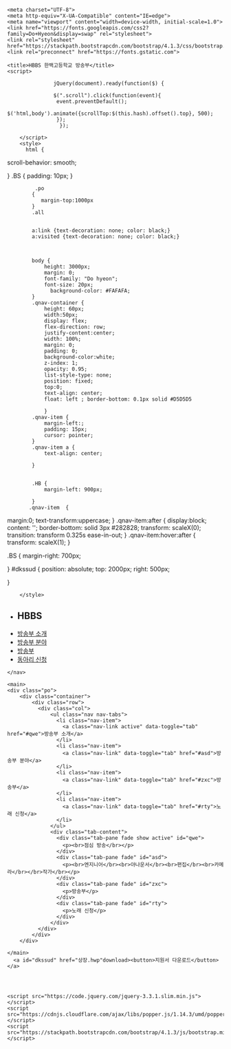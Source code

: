<!DOCTYPE html>
<html lang="en">
<head>

    <meta charset="UTF-8">
    <meta http-equiv="X-UA-Compatible" content="IE=edge">
    <meta name="viewport" content="width=device-width, initial-scale=1.0">
    <link href="https://fonts.googleapis.com/css2?family=Do+Hyeon&display=swap" rel="stylesheet">
    <link rel="stylesheet" href="https://stackpath.bootstrapcdn.com/bootstrap/4.1.3/css/bootstrap.min.css">
    <link rel="preconnect" href="https://fonts.gstatic.com">

    <title>HBBS 한백고등학교 방송부</title>
    <script>

                   jQuery(document).ready(function($) {

                   $(".scroll").click(function(event){
                    event.preventDefault();
                   $('html,body').animate({scrollTop:$(this.hash).offset().top}, 500);
                    });
                     });

</script>



</script>



        </script>
        <style>
          html {
  scroll-behavior: smooth;

}
         .BS {
                padding: 10px;
            }


             .po
            {
               margin-top:1000px
            }
            .all


            a:link {text-decoration: none; color: black;}
            a:visited {text-decoration: none; color: black;}



            body {
                height: 3000px;
                margin: 0;
                font-family: "Do hyeon";
                font-size: 20px;
                  background-color: #FAFAFA;
            }
            .qnav-container {
                height: 60px;
                width:50px;
                display: flex;
                flex-direction: row;
                justify-content:center;
                width: 100%;
                margin: 0;
                padding: 0;
                background-color:white;
                z-index: 1;
                opacity: 0.95;
                list-style-type: none;
                position: fixed;
                top:0;
                text-align: center;
                float: left ; border-bottom: 0.1px solid #D5D5D5

                }
            .qnav-item {
                margin-left:;
                padding: 15px;
                cursor: pointer;
            }
            .qnav-item a {
                text-align: center;

            }


            .HB {
                margin-left: 900px;

            }
           .qnav-item  {

  margin:0;
  text-transform:uppercase; }
.qnav-item:after {
  display:block;
  content: '';
  border-bottom: solid 3px #282828;
  transform: scaleX(0);
  transition: transform 0.325s ease-in-out;
}
.qnav-item:hover:after { transform: scaleX(1); }

.BS { margin-right: 700px;

}
#dkssud { position: absolute;
  top: 2000px;
  right: 500px;


}



        </style>

</head>
<div class="all">
<body>
    <nav>
        <ul class="qnav-container">
            <li class="BS"></a><h1>HBBS</h1></li>
            <li class="qnav-item HB"> <a href="javascript:window.scrollTo( 0, 850 );" >방송부 소개</li></a>
            <li class="qnav-item"> <a href="javascript:window.scrollTo( 0, 850 );">방송부 분야</li></a>
            <li class="qnav-item"> <a href="javascript:window.scrollTo( 0, 850 );">방송부</li></a>
            <li class="qnav-item"> <a href="javascript:window.scrollTo( 0, 1850 );">동아리 신청</li></a>
        </ul>


    </nav>

    <main>
    <div class="po">
        <div class="container">
            <div class="row">
              <div class="col">
                  <ul class="nav nav-tabs">
                    <li class="nav-item">
                      <a class="nav-link active" data-toggle="tab" href="#qwe">방송부 소개</a>
                    </li>
                    <li class="nav-item">
                      <a class="nav-link" data-toggle="tab" href="#asd">방송부 분야</a>
                    </li>
                    <li class="nav-item">
                      <a class="nav-link" data-toggle="tab" href="#zxc">방송부</a>
                    </li>
                    <li class="nav-item">
                      <a class="nav-link" data-toggle="tab" href="#rty">노래 신청</a>
                    </li>
                  </ul>
                  <div class="tab-content">
                    <div class="tab-pane fade show active" id="qwe">
                      <p><br>점심 방송</br></p>
                    </div>
                    <div class="tab-pane fade" id="asd">
                      <p><br>엔지니어</br><br>아나운서</br><br>편집</br><br>카메라</br></br>작가</br></p>
                    </div>
                    <div class="tab-pane fade" id="zxc">
                      <p>방송부</p>
                    </div>
                    <div class="tab-pane fade" id="rty">
                      <p>노래 신청</p>
                    </div>
                  </div>
              </div>
            </div>
        </div>

    </main>
      <a id="dkssud" href="상장.hwp"download><button>지원서 다운로드</button></a>




    <script src="https://code.jquery.com/jquery-3.3.1.slim.min.js"></script>
    <script src="https://cdnjs.cloudflare.com/ajax/libs/popper.js/1.14.3/umd/popper.min.js"></script>
    <script src="https://stackpath.bootstrapcdn.com/bootstrap/4.1.3/js/bootstrap.min.js"></script>
</body>
</div>
</html>
